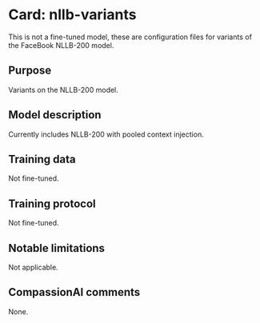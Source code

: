 # Card: nllb-variants

This is not a fine-tuned model, these are configuration files for variants of the FaceBook NLLB-200 model.

## Purpose

Variants on the NLLB-200 model.

## Model description

Currently includes NLLB-200 with pooled context injection.

## Training data

Not fine-tuned.

## Training protocol

Not fine-tuned.

## Notable limitations

Not applicable.

## CompassionAI comments

None.
